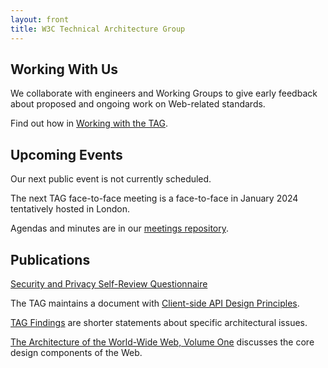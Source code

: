 ```yaml
---
layout: front
title: W3C Technical Architecture Group
---
```


<div class="row">
<div class="col-sm-4">

<h2><span class="glyphicon glyphicon-wrench" aria-hidden="true"></span> Working With Us</h2>

<p>We collaborate with engineers and Working Groups to give early feedback about proposed and ongoing work on Web-related standards.</p>

<p>Find out how in <a href="/workmode/">Working with the TAG</a>.</p>


</div>
<div class="col-sm-4">

<h2><span class="glyphicon glyphicon-calendar" aria-hidden="true"></span> Upcoming Events</h2>

<p>Our next public event is not currently scheduled.</p>

<p>The next TAG face-to-face meeting is a face-to-face in January 2024 tentatively hosted in London.</p>

<p>Agendas and minutes are in our <a href="https://github.com/w3ctag/meetings">meetings repository</a>.</p>

</div>
<div class="col-sm-4">

<h2><span class="glyphicon glyphicon-book" aria-hidden="true"></span> Publications</h2>

<p><a href="https://www.w3.org/TR/security-privacy-questionnaire/">Security and Privacy Self-Review Questionnaire</a></p>

<p>The TAG maintains a document with <a href="https://w3ctag.github.io/design-principles/">Client-side API Design Principles</a>.</p>

<p><a href="/findings/">TAG Findings</a> are shorter statements about specific architectural issues.</p>

<p><a href="https://www.w3.org/TR/webarch/">The Architecture of the World-Wide Web, Volume One</a> discusses the core design components of the Web.</p>

</div>
</div>

